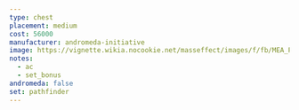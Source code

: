 ```yaml
---
type: chest
placement: medium
cost: 56000
manufacturer: andromeda-initiative
image: https://vignette.wikia.nocookie.net/masseffect/images/f/fb/MEA_Pathfinder_Scout_Chest.png/revision/latest/scale-to-width-down/350?cb=20180508001205
notes:
  - ac
  - set_bonus
andromeda: false
set: pathfinder
---
```


